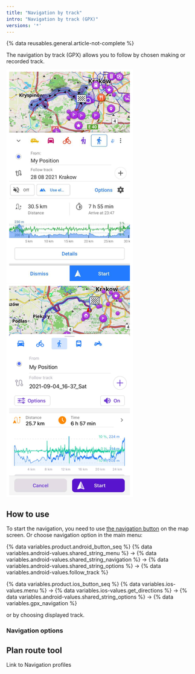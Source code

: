 ```yaml
---
title: "Navigation by track"
intro: "Navigation by track (GPX)"
versions: '*'
---
```

{% data reusables.general.article-not-complete %}


The navigation by track (GPX) allows you to follow by chosen making or recorded track.

![Navigation by track screen Android](/assets/images/navigation/gpx/navigation_gpx_android.png) ![Navigation by track screen iOS](/assets/images/navigation/gpx/navigation_gpx_ios.png)

## How to use

To start the navigation, you need to use [the navigation button](/osmand/widgets/map-buttons#directions) on the map screen. Or choose navigation option in the main menu:

{% data variables.product.android_button_seq %} {% data variables.android-values.shared_string_menu %} → {% data variables.android-values.shared_string_navigation %} → {% data variables.android-values.shared_string_options %} → {% data variables.android-values.follow_track %}

{% data variables.product.ios_button_seq %} {% data variables.ios-values.menu %} → {% data variables.ios-values.get_directions %} → {% data variables.android-values.shared_string_options %} → {% data variables.gpx_navigation %}

or by choosing displayed track.




### Navigation options


## Plan route tool

Link to Navigation profiles

